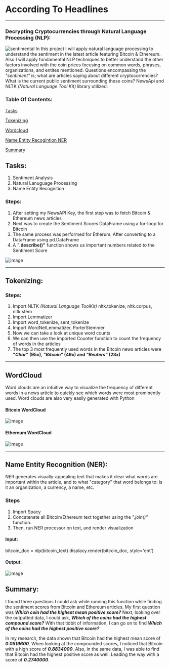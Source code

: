 # According To Headlines
_________________________________________________________________________________________________________________________________________________________________________________
### Decrypting Cryptocurrencies through Natural Language Processing (NLP):
![sentimental](https://user-images.githubusercontent.com/80294571/130220294-922756ad-9914-45f9-97c6-1bb5cba0bb97.jpeg)
In this project I will apply natural language processing to understand the sentiment in the latest article featuring Bitcoin &amp; Ethereum.
Also I will apply fundamental NLP techniques to better understand the other factors involved with the coin prices focusing on common words, phrases, organizations, and entites mentioned.
Questions encompassing the *"sentiment"* is; what are articles saying about different cryptocurrencies? What is the current public sentiment surrounding these coins? NewsApi and NLTK *(Natural Language Tool Kit)* library utilized.

### Table Of Contents:
[Tasks](https://github.com/jharvey09/According_To_Headlines#tasks)

[Tokenizing](https://github.com/jharvey09/According_To_Headlines#tasks)

[Wordcloud](https://github.com/jharvey09/According_To_Headlines#wordcloud)

[Name Entity Recogintion NER](https://github.com/jharvey09/According_To_Headlines#wordcloud)

[Summary](https://github.com/jharvey09/According_To_Headlines#summary)



## Tasks:
1. Sentiment Analysis
2. Natural Lanuguage Processing
3. Name Entity Recognition

### Steps:
1. After setting my NewsAPI Key, the first step was to fetch Bitcoin & Ethereum news articles
2. Next was to create the Sentiment Scores DataFrame using a for-loop for Bitcoin
3. The same process was performed for Etherum. After converting to a DataFrame using pd.DataFrame
4. A **".describe()"** function shows us important numbers related to the Sentiment Score

![image](https://user-images.githubusercontent.com/80294571/130223083-fc58c107-5dbe-44e5-b988-c59d45ac63f2.png)
________________________________________________________________________________________________________________________________________________________________________________

## Tokenizing:
### Steps:
1. Import NLTK *(Natural Language ToolKit)* nltk.tokenize, nltk.corpus, nltk.stem
2. Import Lemmatizer 
3. Import word_tokenize, sent_tokenize
4. Import WordNetLemmatizer, PorterStemmer
5. Now we can take a look at unique word counts
6. We can then use the imported Counter function to count the frequency of words in the articles
7. The top 3 most frequently used words in the Bitcoin news articles were **"_Char_" (95x), _"Bitcoin"_ (49x) and _"Reuters"_ (23x)**
_________________________________________________________________________________________________________________________________________________________________________________

## WordCloud
Word clouds are an intuitive way to visualize the frequency of different words in a news article to quickly see which words were most prominently used. Word clouds are also very easily generated with Python
#### Bitcoin WordCloud
![image](https://user-images.githubusercontent.com/80294571/130224593-1d7aae1b-8734-47eb-852d-32d65b7d9a9f.png)

#### Ethereum WordCloud
![image](https://user-images.githubusercontent.com/80294571/130224887-8782a10a-1ea7-4748-ac2e-bea9bfc9e610.png)
_________________________________________________________________________________________________________________________________________________________________________________
## Name Entity Recognition (NER):
NER generates visually-appealing text that makes it clear what words are important within the article, and to what "category" that word belongs to: is it an organization, a currency, a name, etc.
### Steps
1. Import Spacy
2. Concatenate all Bitcoin/Ethereum text together using the *".join()"* function. 
3. Then, run NER processor on text, and render visualization

#### Input:
bitcoin_doc = nlp(bitcoin_text)
displacy.render(bitcoin_doc, style='ent')

#### Output:
![image](https://user-images.githubusercontent.com/80294571/130225658-40899c93-4a79-4a3e-bbf2-2a7afb225cab.png)


## Summary:
I found three questions I could ask while running this function while finding the sentiment scores from Bitcoin and Ethereum articles.
My first question was ***Which coin had the highest mean positive score?***  Next, looking over the outputted data, I could ask, ***Which of the coins had the highest compound score?***  With that tidbit of information, I can go on to find ***Which of the coins had the highest positive score?*** 

In my research, the data shown that Bitcoin had the highest mean score of ***0.0519600***. When looking at the compounded scores, I noticed that Bitcoin with a high score of ***0.8834000***. Also, in the same data, I was able to find that Bitcoin had the highest positive score as well. Leading the way with a score of ***0.2740000***.

